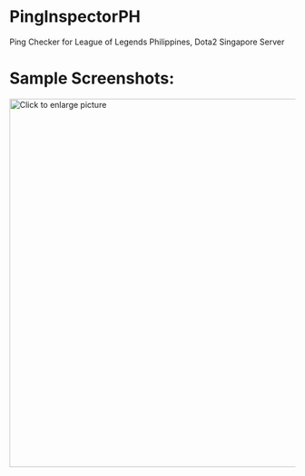 # PingInspectorPH
Ping Checker for League of Legends Philippines, Dota2 Singapore Server

# Sample Screenshots:

<a href="https://drive.google.com/uc?export=view&id=1zR94t2wbH9H9OwCpUA19j9ZN3jzo-wyR"><img src="https://drive.google.com/uc?export=view&id=1zR94t2wbH9H9OwCpUA19j9ZN3jzo-wyR" style="width: 650px; max-width: 100%; height: auto" title="Click to enlarge picture" />

